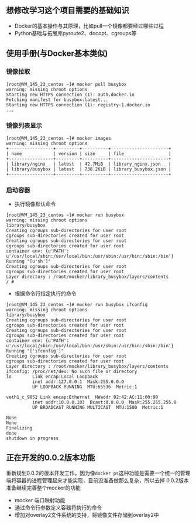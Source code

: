 ## 想修改学习这个项目需要的基础知识
- Docker的基本操作与其原理，比如pull一个镜像都要经过哪些过程
- Python基础与拓展库pyroute2、docopt、cgroups等
## 使用手册(与Docker基本类似)
### 镜像拉取
```
[root@VM_145_23_centos ~]# mocker pull busybox
warning: missing chroot options
Starting new HTTPS connection (1): auth.docker.io
Fetching manifest for busybox:latest...
Starting new HTTPS connection (1): registry-1.docker.io
...
```
### 镜像列表显示
```
[root@VM_145_23_centos ~]# mocker images
warning: missing chroot options
+-----------------+---------+----------+----------------------+
| name            | version | size     | file                 |
+-----------------+---------+----------+----------------------+
| library/nginx   | latest  | 42.7MiB  | library_nginx.json   |
| library/busybox | latest  | 738.2KiB | library_busybox.json |
+-----------------+---------+----------+----------------------+
```
### 启动容器
- 执行镜像默认命令
```
[root@VM_145_23_centos ~]# mocker run busybox
warning: missing chroot options
library/busybox
Creating cgroups sub-directories for user root
cgroups sub-directories created for user root
Creating cgroups sub-directories for user root
cgroups sub-directories created for user root
container env: {u'PATH': u'/usr/local/sbin:/usr/local/bin:/usr/sbin:/usr/bin:/sbin:/bin'}
Running "[u'sh']"
Creating cgroups sub-directories for user root
cgroups sub-directories created for user root
Layer directory : /root/mocker/library_busybox/layers/contents
/ # 
```
- 根据命令行指定执行的命令
```
[root@VM_145_23_centos ~]# mocker run busybox ifconfig
warning: missing chroot options
library/busybox
Creating cgroups sub-directories for user root
cgroups sub-directories created for user root
Creating cgroups sub-directories for user root
cgroups sub-directories created for user root
container env: {u'PATH': u'/usr/local/sbin:/usr/local/bin:/usr/sbin:/usr/bin:/sbin:/bin'}
Running "['ifconfig']"
Creating cgroups sub-directories for user root
cgroups sub-directories created for user root
Layer directory : /root/mocker/library_busybox/layers/contents
ifconfig: /proc/net/dev: No such file or directory
lo        Link encap:Local Loopback  
          inet addr:127.0.0.1  Mask:255.0.0.0
          UP LOOPBACK RUNNING  MTU:65536  Metric:1

veth1_c_9052 Link encap:Ethernet  HWaddr 02:42:AC:11:00:90  
          inet addr:10.0.0.103  Bcast:0.0.0.0  Mask:255.255.255.0
          UP BROADCAST RUNNING MULTICAST  MTU:1500  Metric:1

None
None
Finalizing
done
shutdown in progress
```
## 正在开发的0.0.2版本功能
重新规划0.0.2的版本开发工作，因为像`docker ps`这种功能是需要一个统一的管理端将容器的进程管理起来才能实现，目前没准备做那么复杂，所以去掉
0.0.2版本准备继续完善整个mocker的功能
- mocker 端口映射功能
- 通过命令行参数定义容器将执行的命令
- 增加对overlay2文件系统的支持，将镜像文件存储到overlay2中